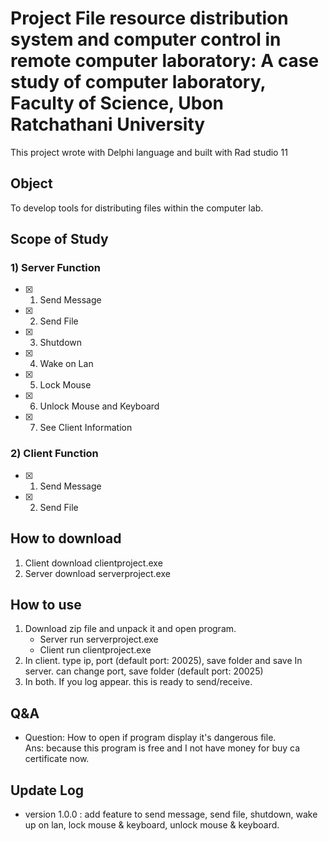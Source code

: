 # Project File resource distribution system and computer control in remote computer laboratory: A case study of computer laboratory, Faculty of Science, Ubon Ratchathani University
This project wrote with Delphi language and built with Rad studio 11

## Object
To develop tools for distributing files within the computer lab.

## Scope of Study
### 1) Server Function
- [x] 1. Send Message
- [x] 2. Send File
- [x] 3. Shutdown
- [x] 4. Wake on Lan
- [x] 5. Lock Mouse
- [x] 6. Unlock Mouse and Keyboard
- [x] 7. See Client Information

### 2) Client Function
- [x] 1. Send Message
- [x] 2. Send File

## How to download
1. Client download clientproject.exe
2. Server download serverproject.exe

## How to use
1. Download zip file and unpack it and open program.
   - Server run serverproject.exe
   - Client run clientproject.exe
2. In client. type ip, port (default port: 20025), save folder and save
   In server. can change port, save folder (default port: 20025)
3. In both. If you log appear. this is ready to send/receive.

## Q&A
- Question: How to open if program display it's dangerous file. <br />
  Ans: because this program is free and I not have money for buy ca certificate now.

## Update Log
- version 1.0.0 : add feature to send message, send file, shutdown, wake up on lan, lock mouse & keyboard, unlock mouse & keyboard.
